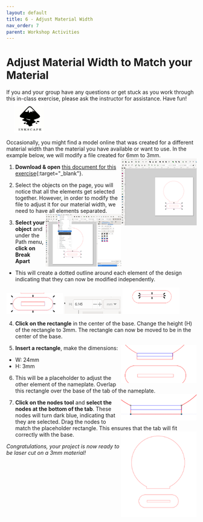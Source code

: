 ```yaml
---
layout: default
title: 6 - Adjust Material Width
nav_order: 7
parent: Workshop Activities
---
```


# Adjust Material Width to Match your Material

<img src="images/act2/01.start.jpg" style="margin-left:20px; float:right;width:200px;" alt="">
If you and your group have any questions or get stuck as you work through this in-class exercise, please ask the instructor for assistance.  Have fun!

<img src="images/inkscape-logo.jpg" style="margin-left:20px; width:80px;" alt="inkscape logo">

Occasionally, you might find a model online that was created for a different material width than the material you have available or want to use. In the example below, we will modify a file created for 6mm to 3mm.  <img src="images/act2/01.start.png" style="width:200px;float:right;" alt="">

1. **Download & open** [this document for this exercise](Name_plate_6mm.svg){:target="_blank"}.  

2. Select the objects on the page, you will notice that all the elements get selected together. However, in order to modify the file to adjust it for our material width, we need to have all elements separated. <img src="images/act2/02.breakappart.png" style="width:200px;float:right;" alt="">
   
3. **Select your object** and under the Path menu, **click on Break Apart**
- This will create a dotted outline around each element of the design indicating that they can now be modified independently.
<img src="images/act2/03.appart.png" style="width:150px;float;" alt="">
<img src="images/act2/03b.6mm.png" style="width:150px;float;" alt="">
<img src="images/act2/04.moving_slot.png" style="width:150px;float;" alt="">
   
4. **Click on the rectangle** in the center of the base. Change the height (H) of the rectangle to 3mm. The rectangle can now be moved to be in the center of the base. 
   
5. **Insert a rectangle**, make the dimensions: <img src="images/act2/05.copy_and_change.png" style="width:200px;float:right;" alt="">
- W: 24mm
- H: 3mm
  
6. This will be a placeholder to adjust the other element of the nameplate.  Overlap this rectangle over the base of the tab of the nameplate. <img src="images/act2/06.nodes.png" style="width:200px;float:right;" alt="">
   
7. **Click on the nodes tool** and **select the nodes at the bottom of the tab**. These nodes will turn dark blue, indicating that they are selected. Drag the nodes to match the placeholder rectangle. This ensures that the tab will fit correctly with the base. <img src="images/act2/07.final3mm.png" style="width:200px;float:right;" alt="">

_Congratulations, your project is now ready to be laser cut on a 3mm material!_
